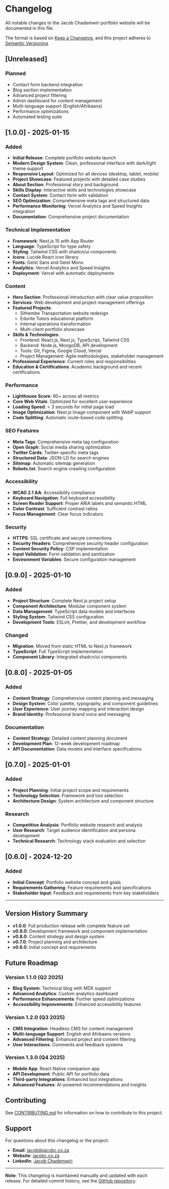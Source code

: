 # Changelog

All notable changes to the Jacob Chademwiri portfolio website will be documented in this file.

The format is based on [Keep a Changelog](https://keepachangelog.com/en/1.0.0/),
and this project adheres to [Semantic Versioning](https://semver.org/spec/v2.0.0.html).

## [Unreleased]

### Planned

- Contact form backend integration
- Blog section implementation
- Advanced project filtering
- Admin dashboard for content management
- Multi-language support (English/Afrikaans)
- Performance optimizations
- Automated testing suite

## [1.0.0] - 2025-01-15

### Added

- **Initial Release**: Complete portfolio website launch
- **Modern Design System**: Clean, professional interface with dark/light theme support
- **Responsive Layout**: Optimized for all devices (desktop, tablet, mobile)
- **Project Showcase**: Featured projects with detailed case studies
- **About Section**: Professional story and background
- **Skills Display**: Interactive skills and technologies showcase
- **Contact System**: Contact form with validation
- **SEO Optimization**: Comprehensive meta tags and structured data
- **Performance Monitoring**: Vercel Analytics and Speed Insights integration
- **Documentation**: Comprehensive project documentation

### Technical Implementation

- **Framework**: Next.js 15 with App Router
- **Language**: TypeScript for type safety
- **Styling**: Tailwind CSS with shadcn/ui components
- **Icons**: Lucide React icon library
- **Fonts**: Geist Sans and Geist Mono
- **Analytics**: Vercel Analytics and Speed Insights
- **Deployment**: Vercel with automatic deployments

### Content

- **Hero Section**: Professional introduction with clear value proposition
- **Services**: Web development and project management offerings
- **Featured Projects**:
  - Sithembe Transportation website redesign
  - Edurite Tutors educational platform
  - Internal operations transformation
  - Multi-client portfolio showcase
- **Skills & Technologies**:
  - Frontend: React.js, Next.js, TypeScript, Tailwind CSS
  - Backend: Node.js, MongoDB, API development
  - Tools: Git, Figma, Google Cloud, Vercel
  - Project Management: Agile methodologies, stakeholder management
- **Professional Experience**: Current roles and responsibilities
- **Education & Certifications**: Academic background and recent certifications

### Performance

- **Lighthouse Score**: 90+ across all metrics
- **Core Web Vitals**: Optimized for excellent user experience
- **Loading Speed**: < 3 seconds for initial page load
- **Image Optimization**: Next.js Image component with WebP support
- **Code Splitting**: Automatic route-based code splitting

### SEO Features

- **Meta Tags**: Comprehensive meta tag configuration
- **Open Graph**: Social media sharing optimization
- **Twitter Cards**: Twitter-specific meta tags
- **Structured Data**: JSON-LD for search engines
- **Sitemap**: Automatic sitemap generation
- **Robots.txt**: Search engine crawling configuration

### Accessibility

- **WCAG 2.1 AA**: Accessibility compliance
- **Keyboard Navigation**: Full keyboard accessibility
- **Screen Reader Support**: Proper ARIA labels and semantic HTML
- **Color Contrast**: Sufficient contrast ratios
- **Focus Management**: Clear focus indicators

### Security

- **HTTPS**: SSL certificate and secure connections
- **Security Headers**: Comprehensive security header configuration
- **Content Security Policy**: CSP implementation
- **Input Validation**: Form validation and sanitization
- **Environment Variables**: Secure configuration management

## [0.9.0] - 2025-01-10

### Added

- **Project Structure**: Complete Next.js project setup
- **Component Architecture**: Modular component system
- **Data Management**: TypeScript data models and interfaces
- **Styling System**: Tailwind CSS configuration
- **Development Tools**: ESLint, Prettier, and development workflow

### Changed

- **Migration**: Moved from static HTML to Next.js framework
- **TypeScript**: Full TypeScript implementation
- **Component Library**: Integrated shadcn/ui components

## [0.8.0] - 2025-01-05

### Added

- **Content Strategy**: Comprehensive content planning and messaging
- **Design System**: Color palette, typography, and component guidelines
- **User Experience**: User journey mapping and interaction design
- **Brand Identity**: Professional brand voice and messaging

### Documentation

- **Content Strategy**: Detailed content planning document
- **Development Plan**: 12-week development roadmap
- **API Documentation**: Data models and interface specifications

## [0.7.0] - 2025-01-01

### Added

- **Project Planning**: Initial project scope and requirements
- **Technology Selection**: Framework and tool selection
- **Architecture Design**: System architecture and component structure

### Research

- **Competitive Analysis**: Portfolio website research and analysis
- **User Research**: Target audience identification and persona development
- **Technical Research**: Technology stack evaluation and selection

## [0.6.0] - 2024-12-20

### Added

- **Initial Concept**: Portfolio website concept and goals
- **Requirements Gathering**: Feature requirements and specifications
- **Stakeholder Input**: Feedback and requirements from key stakeholders

---

## Version History Summary

- **v1.0.0**: Full production release with complete feature set
- **v0.9.0**: Development framework and component implementation
- **v0.8.0**: Content strategy and design system
- **v0.7.0**: Project planning and architecture
- **v0.6.0**: Initial concept and requirements

## Future Roadmap

### Version 1.1.0 (Q2 2025)

- **Blog System**: Technical blog with MDX support
- **Advanced Analytics**: Custom analytics dashboard
- **Performance Enhancements**: Further speed optimizations
- **Accessibility Improvements**: Enhanced accessibility features

### Version 1.2.0 (Q3 2025)

- **CMS Integration**: Headless CMS for content management
- **Multi-language Support**: English and Afrikaans versions
- **Advanced Filtering**: Enhanced project and content filtering
- **User Interactions**: Comments and feedback systems

### Version 1.3.0 (Q4 2025)

- **Mobile App**: React Native companion app
- **API Development**: Public API for portfolio data
- **Third-party Integrations**: Enhanced tool integrations
- **Advanced Features**: AI-powered recommendations and insights

## Contributing

See [CONTRIBUTING.md](CONTRIBUTING.md) for information on how to contribute to this project.

## Support

For questions about this changelog or the project:

- **Email**: jacob@jacobc.co.za
- **Website**: [jacobc.co.za](https://jacobc.co.za)
- **LinkedIn**: [Jacob Chademwiri](https://linkedin.com/in/jchademwiri)

---

**Note**: This changelog is maintained manually and updated with each release. For detailed commit history, see the [GitHub repository](https://github.com/jchademwiri/jchademwiri-official).
